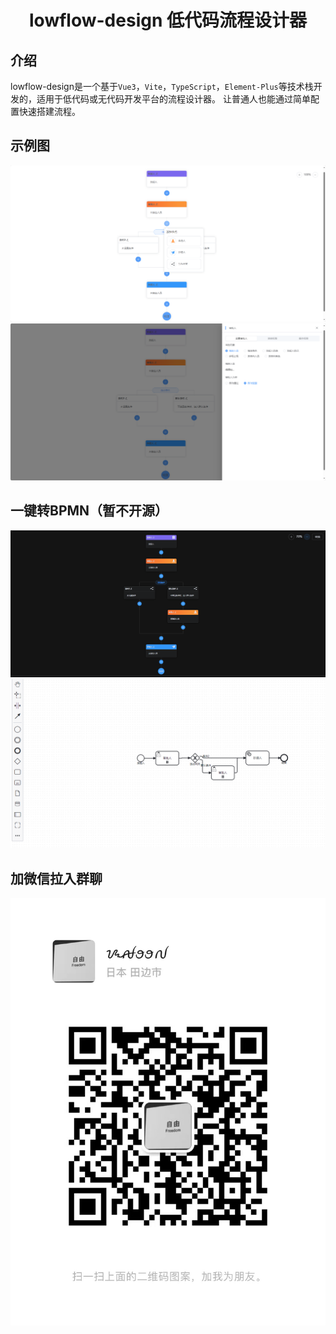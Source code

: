 <div align="center">
    <h1>lowflow-design 低代码流程设计器</h1>
</div>

## 介绍
lowflow-design是一个基于`Vue3`，`Vite`，`TypeScript`，`Element-Plus`等技术栈开发的，适用于低代码或无代码开发平台的流程设计器。
让普通人也能通过简单配置快速搭建流程。

## 示例图
![flow.png](public%2Fflow.png)
![penal.png](public%2Fpenal.png)
## 一键转BPMN（暂不开源）
![dark.png](public%2Fdark.png)
![bpmn.png](public%2Fbpmn.png)
## 加微信拉入群聊
![wx.jpg](public%2Fwx.jpg)
